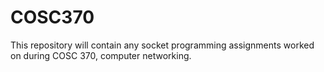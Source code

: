 # COSC370
This repository will contain any socket programming assignments worked on during COSC 370, computer networking.
